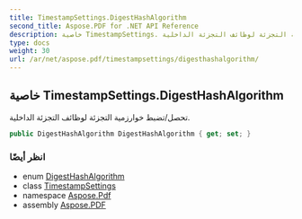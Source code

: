 ```yaml
---
title: TimestampSettings.DigestHashAlgorithm
second_title: Aspose.PDF for .NET API Reference
description: خاصية TimestampSettings. تحصل/تضبط خوارزمية التجزئة لوظائف التجزئة الداخلية
type: docs
weight: 30
url: /ar/net/aspose.pdf/timestampsettings/digesthashalgorithm/
---
```

## خاصية TimestampSettings.DigestHashAlgorithm

تحصل/تضبط خوارزمية التجزئة لوظائف التجزئة الداخلية.

```csharp
public DigestHashAlgorithm DigestHashAlgorithm { get; set; }
```

### انظر أيضًا

* enum [DigestHashAlgorithm](../../digesthashalgorithm/)
* class [TimestampSettings](../)
* namespace [Aspose.Pdf](../../../aspose.pdf/)
* assembly [Aspose.PDF](../../../)